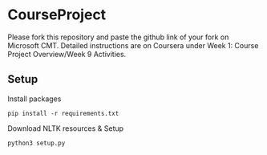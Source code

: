 # CourseProject

Please fork this repository and paste the github link of your fork on Microsoft CMT. Detailed instructions are on Coursera under Week 1: Course Project Overview/Week 9 Activities.

## Setup

Install packages
```
pip install -r requirements.txt
```

Download NLTK resources & Setup
```
python3 setup.py
```

